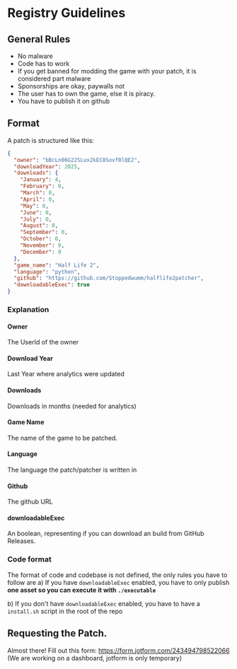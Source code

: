 # Registry Guidelines
## General Rules
* No malware
* Code has to work
* If you get banned for modding the game with your patch, it is considered part malware
* Sponsorships are okay, paywalls not
* The user has to own the game, else it is piracy.
* You have to publish it on github

## Format
A patch is structured like this:
```json
{
  "owner": "bBcLn06G22SLux2kEC8Sovf0lQE2",
  "downloadYear": 2025,
  "downloads": {
    "January": 4,
    "February": 0,
    "March": 0,
    "April": 0,
    "May": 0,
    "June": 0,
    "July": 0,
    "August": 0,
    "September": 0,
    "October": 0,
    "November": 0,
    "December": 0
  },
  "game_name": "Half Life 2",
  "language": "python",
  "github": "https://github.com/Stoppedwumm/halflife2patcher",
  "downloadableExec": true
}
```

### Explanation
#### Owner
The UserId of the owner

#### Download Year
Last Year where analytics were updated

#### Downloads
Downloads in months (needed for analytics)

#### Game Name
The name of the game to be patched.

#### Language
The language the patch/patcher is written in

#### Github
The github URL

#### downloadableExec
An boolean, representing if you can download an build from GitHub Releases.

### Code format
The format of code and codebase is not defined, the only rules you have to follow are
a) If you have ```downloadableExec``` enabled, you have to only publish **one asset so you can execute it with ```./executable```**

b) If you don't have ```downloadableExec``` enabled, you have to have a ```install.sh``` script in the root of the repo

## Requesting the Patch.
Almost there! Fill out this form:
<https://form.jotform.com/243494798522066>
(We are working on a dashboard, jotform is only temporary)

